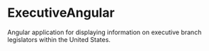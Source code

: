 # ExecutiveAngular
Angular application for displaying information on executive branch legislators within the United States.
